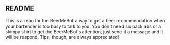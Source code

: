 ## README

This is a repo for the BeerMeBot a way to get a beer recommendation when your bartender is too busy to talk to you.  You don't need six pack abs or a skimpy shirt to get the BeerMeBot's attention, just send it a message and it will be respond.  Tips, though, are always appreciated!